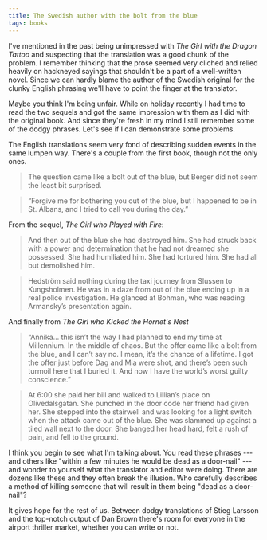 ```yaml
---
title: The Swedish author with the bolt from the blue
tags: books
---
```


I've mentioned in the past being unimpressed with _The Girl with the Dragon Tattoo_ and suspecting that the translation was a good chunk of the problem. I remember thinking that the prose seemed very cliched and relied heavily on hackneyed sayings that shouldn't be a part of a well-written novel. Since we can hardly blame the author of the Swedish original for the clunky English phrasing we'll have to point the finger at the translator.

Maybe you think I'm being unfair. While on holiday recently I had time to read the two sequels and got the same impression with them as I did with the original book. And since they're fresh in my mind I still remember some of the dodgy phrases. Let's see if I can demonstrate some problems.

The English translations seem very fond of describing sudden events in the same lumpen way. There's a couple from the first book, though not the only ones.

> The question came like a bolt out of the blue, but Berger did not seem the least bit surprised.

> “Forgive me for bothering you out of the blue, but I happened to be in St. Albans, and I tried to call you during the day.”

From the sequel, _The Girl who Played with Fire_:

> And then out of the blue she had destroyed him. She had struck back with a power and determination that he had not dreamed she possessed. She had humiliated him. She had tortured him. She had all but demolished him.

> Hedström said nothing during the taxi journey from Slussen to Kungsholmen. He was in a daze from out of the blue ending up in a real police investigation. He glanced at Bohman, who was reading Armansky’s presentation again.

And finally from _The Girl who Kicked the Hornet's Nest_

> “Annika&hellip; this isn’t the way I had planned to end my time at Millennium. In the middle of chaos. But the offer came like a bolt from the blue, and I can’t say no. I mean, it’s the chance of a lifetime. I got the offer just before Dag and Mia were shot, and there’s been such turmoil here that I buried it. And now I have the world’s worst guilty conscience.”

> At 6:00 she paid her bill and walked to Lillian’s place on Olivedalsgatan. She punched in the door code her friend had given her. She stepped into the stairwell and was looking for a light switch when the attack came out of the blue. She was slammed up against a tiled wall next to the door. She banged her head hard, felt a rush of pain, and fell to the ground.

I think you begin to see what I'm talking about. You read these phrases --- and others like "within a few minutes he would be dead as a door-nail" --- and wonder to yourself what the translator and editor were doing. There are dozens like these and they often break the illusion. Who carefully describes a method of killing someone that will result in them being "dead as a door-nail"?

It gives hope for the rest of us. Between dodgy translations of Stieg Larsson and the top-notch output of Dan Brown there's room for everyone in the airport thriller market, whether you can write or not.
